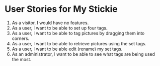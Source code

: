 # User Stories for My Stickie

1. As a visitor, I would have no features.
2. As a user, I want to be able to set up four tags.
3. As a user, I want to be able to tag pictures by dragging them into corners.
4. As a user, I want to be able to retrieve pictures using the set tags.
5. As a user, I want to be able edit (rename) my set tags.
6. As an administrator, I want to be able to see what tags are being used the most.

